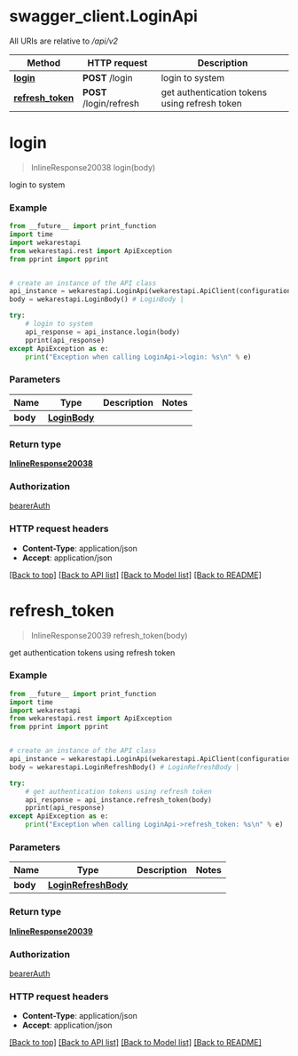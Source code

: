 # swagger_client.LoginApi

All URIs are relative to */api/v2*

Method | HTTP request | Description
------------- | ------------- | -------------
[**login**](LoginApi.md#login) | **POST** /login | login to system
[**refresh_token**](LoginApi.md#refresh_token) | **POST** /login/refresh | get authentication tokens using refresh token

# **login**
> InlineResponse20038 login(body)

login to system

### Example

```python
from __future__ import print_function
import time
import wekarestapi
from wekarestapi.rest import ApiException
from pprint import pprint


# create an instance of the API class
api_instance = wekarestapi.LoginApi(wekarestapi.ApiClient(configuration))
body = wekarestapi.LoginBody() # LoginBody | 

try:
    # login to system
    api_response = api_instance.login(body)
    pprint(api_response)
except ApiException as e:
    print("Exception when calling LoginApi->login: %s\n" % e)
```

### Parameters

Name | Type | Description  | Notes
------------- | ------------- | ------------- | -------------
 **body** | [**LoginBody**](LoginBody.md)|  | 

### Return type

[**InlineResponse20038**](InlineResponse20038.md)

### Authorization

[bearerAuth](../README.md#bearerAuth)

### HTTP request headers

 - **Content-Type**: application/json
 - **Accept**: application/json

[[Back to top]](#) [[Back to API list]](../README.md#documentation-for-api-endpoints) [[Back to Model list]](../README.md#documentation-for-models) [[Back to README]](../README.md)

# **refresh_token**
> InlineResponse20039 refresh_token(body)

get authentication tokens using refresh token

### Example

```python
from __future__ import print_function
import time
import wekarestapi
from wekarestapi.rest import ApiException
from pprint import pprint


# create an instance of the API class
api_instance = wekarestapi.LoginApi(wekarestapi.ApiClient(configuration))
body = wekarestapi.LoginRefreshBody() # LoginRefreshBody | 

try:
    # get authentication tokens using refresh token
    api_response = api_instance.refresh_token(body)
    pprint(api_response)
except ApiException as e:
    print("Exception when calling LoginApi->refresh_token: %s\n" % e)
```

### Parameters

Name | Type | Description  | Notes
------------- | ------------- | ------------- | -------------
 **body** | [**LoginRefreshBody**](LoginRefreshBody.md)|  | 

### Return type

[**InlineResponse20039**](InlineResponse20039.md)

### Authorization

[bearerAuth](../README.md#bearerAuth)

### HTTP request headers

 - **Content-Type**: application/json
 - **Accept**: application/json

[[Back to top]](#) [[Back to API list]](../README.md#documentation-for-api-endpoints) [[Back to Model list]](../README.md#documentation-for-models) [[Back to README]](../README.md)

